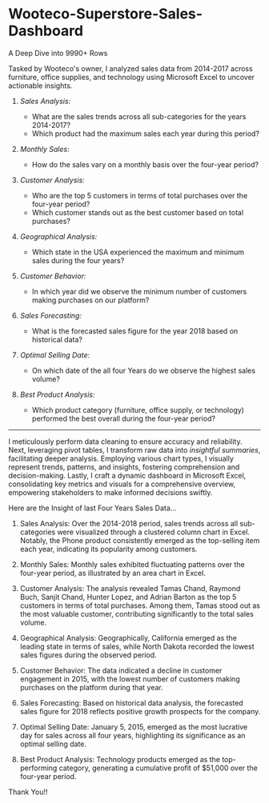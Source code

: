 # Wooteco-Superstore-Sales-Dashboard
A Deep Dive into 9990+ Rows

Tasked by Wooteco's owner, I analyzed sales data from 2014-2017 across furniture, office supplies, and technology using Microsoft Excel to uncover actionable insights.

1. *Sales Analysis:*
   - What are the sales trends across all sub-categories for the years 2014-2017?
   - Which product had the maximum sales each year during this period?

2. *Monthly Sales:*
   - How do the sales vary on a monthly basis over the four-year period?

3. *Customer Analysis:*
   - Who are the top 5 customers in terms of total purchases over the four-year period?
   - Which customer stands out as the best customer based on total purchases?

4. *Geographical Analysis:*
   - Which state in the USA experienced the maximum and minimum sales during the four years?

5. *Customer Behavior:*
   - In which year did we observe the minimum number of customers making purchases on our platform?

6. *Sales Forecasting:*
   - What is the forecasted sales figure for the year 2018 based on historical data?

7. *Optimal Selling Date:*
   - On which date of the all four Years do we observe the highest sales volume?

8. *Best Product Analysis:*
   - Which product category (furniture, office supply, or technology) performed the best overall during the four-year period?

------------------------------------------------

I meticulously perform data cleaning to ensure accuracy and reliability. Next, leveraging pivot tables, I transform raw data into *insightful summaries*, facilitating deeper analysis. Employing various chart types, I visually represent trends, patterns, and insights, fostering comprehension and decision-making. Lastly, I craft a dynamic dashboard in Microsoft Excel, consolidating key metrics and visuals for a comprehensive overview, empowering stakeholders to make informed decisions swiftly.

Here are the Insight of last Four Years Sales Data...

1. Sales Analysis:
Over the 2014-2018 period, sales trends across all sub-categories were visualized through a clustered column chart in Excel.
Notably, the Phone product consistently emerged as the top-selling item each year, indicating its popularity among customers.

2. Monthly Sales:
Monthly sales exhibited fluctuating patterns over the four-year period, as illustrated by an area chart in Excel.

3. Customer Analysis:
The analysis revealed Tamas Chand, Raymond Buch, Sanjit Chand, Hunter Lopez, and Adrian Barton as the top 5 customers in terms of total purchases.
Among them, Tamas stood out as the most valuable customer, contributing significantly to the total sales volume.

4. Geographical Analysis:
Geographically, California emerged as the leading state in terms of sales, while North Dakota recorded the lowest sales figures during the observed period.

5. Customer Behavior:
The data indicated a decline in customer engagement in 2015, with the lowest number of customers making purchases on the platform during that year.

6. Sales Forecasting:
Based on historical data analysis, the forecasted sales figure for 2018 reflects positive growth prospects for the company.

7. Optimal Selling Date:
January 5, 2015, emerged as the most lucrative day for sales across all four years, highlighting its significance as an optimal selling date.

8. Best Product Analysis:
Technology products emerged as the top-performing category, generating a cumulative profit of $51,000 over the four-year period.

Thank You!!
